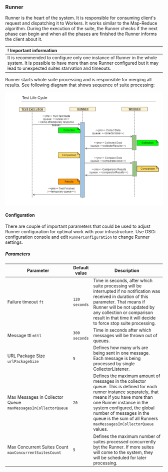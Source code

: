 ### Runner
Runner is the heart of the system. It is responsible for consuming client's request and dispatching it to Workers. 
It works similar to the Map-Reduce algorithm. During the execution of the suite, the Runner checks if the next phase can 
begin and when all the phases are finished the Runner informs the client about it.

| ! Important information |
|:----------------------- |
| It is recommended to configure only one instance of Runner in the whole system. It is possible to have more than one Runner configured but it may lead to unexpected suites starvation and timeouts. |


Runner starts whole suite processing and is responsible for merging all results. See following diagram that shows sequence of suite processing:

![aet-test-lifecycle](assets/diagrams/aet-test-lifecycle.png)

#### Configuration
There are couple of important parameters that could be used to adjust Runner configuration for optimal work with your infrastructure.
Use OSGi configuration console and edit `RunnerConfiguration` to change Runner settings.

##### Parameters
| Parameter | Default value | Description |
| --------- | ------------- | ----------- |
| Failure timeout `ft` | `120 seconds` | Time in seconds, after which suite processing will be interrupted if no notification was received in duration of this parameter. That means if Runner will be not updated by any collection or comparison result in that time it will decide to force stop suite processing. |
| Message ttl `mttl` | `300 seconds` | Time in seconds after which messages will be thrown out of queues. |
| URL Package Size `urlPackageSize` | `5` | Defines how many urls are being sent in one message. Each message is being processed by single CollectorListener. |
| Max Messages in Collector Queue `maxMessagesInCollectorQueue` | `20` | Defines the maximum amount of messages in the collector queue. This is defined for each runner instance separately, that means if you have more than one Runner instance in the system configured, the global number of messages in the queue is the sum of all Runners `maxMessagesInCollectorQueue` values. |
| Max Concurrent Suites Count `maxConcurrentSuitesCount` | `5` | Defines the maximum number of suites processed concurrently byt the Runner. If more suites will come to the system, they will be scheduled for later processing. |
